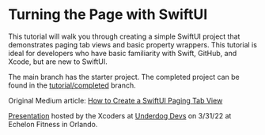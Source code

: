 # Turning the Page with SwiftUI
This tutorial will walk you through creating a simple SwiftUI project that demonstrates paging tab views and basic property wrappers.  This tutorial is ideal for developers who have basic familiarity with Swift, GitHub, and Xcode, but are new to SwiftUI. 

The main branch has the starter project.  The completed project can be found in the [tutorial/completed](https://github.com/CrystalKnightCodes/swiftui-paging-tabs/tree/tutorial/completed) branch.

Original Medium article: [How to Create a SwiftUI Paging Tab View](https://medium.com/p/4587c19bcffb)

[Presentation](https://www.eventbrite.com/e/ud-xcoders-the-new-one-tickets-304190982417?aff=ebdsoporgprofile) hosted by the Xcoders at [Underdog Devs](https://www.underdogdevs.org) on 3/31/22 at Echelon Fitness in Orlando.


